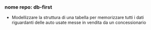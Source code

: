 ### nome repo: db-first
- Modellizzare la struttura di una tabella per memorizzare tutti i dati riguardanti delle auto usate messe in vendita da un concessionario